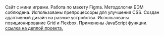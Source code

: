 Сайт с мини играми. Работа по макету Figma.
Методология БЭМ соблюдена.
Использованы препроцессоры для улучшения CSS.
Создан адаптивный дизайн на разные устройства. 
Использованы позиционирование Grid и Flexbox.
Применены JavaScript функции. 
[ссылка на деплой проекта.](https://minigamesite.netlify.app/)
 
 
